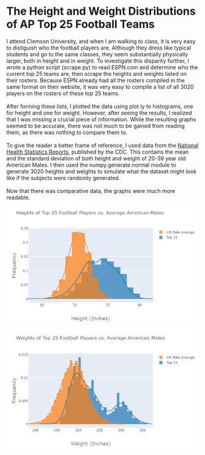 # The Height and Weight Distributions of AP Top 25 Football Teams
I attend Clemson University, and when I am walking to class, it is very easy to distiguish who the football players are. Although they dress like typical students and go to the same classes, they seem substantially physically larger, both in height and in weight. To investigate this disparity further, I wrote a python script (scrape.py) to read ESPN.com and determine who the current top 25 teams are, then scrape the heights and weights listed on their rosters. Because ESPN already had all the rosters compiled in the same format on their website, it was very easy to compile a list of all 3020 players on the rosters of these top 25 teams. \
\
After forming these lists, I plotted the data using plot.ly to histograms, one for height and one for weight. However, after seeing the results, I realized that I was missing a crucial piece of information. While the resulting graphs seemed to be accurate, there was not much to be gained from reading them, as there was nothing to compare them to. \
\
To give the reader a better frame of reference, I used data from the [National Health Statistics Reports](https://www.cdc.gov/nchs/data/nhsr/nhsr122-508.pdf), published by the CDC. This contains the mean and the standard deviation of both height and weight of 20-39 year old American Males. I then used the numpy.generate.normal module to generate 3020 heights and weights to simulate what the dataset might look like if the subjects were randomly generated. \
\
Now that there was comparative data, the graphs were much more readable.
![Heights](heights.png)
![Weights](weights.png)
